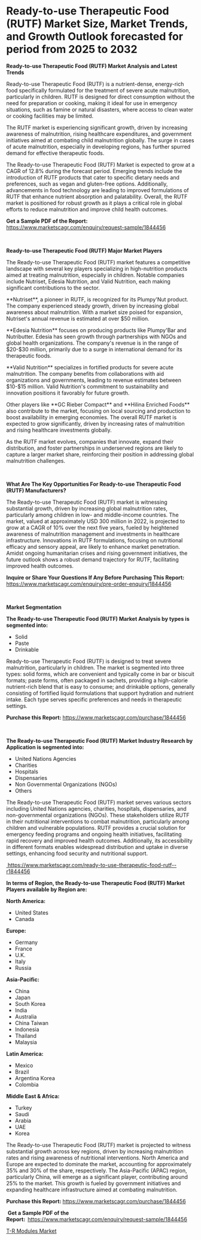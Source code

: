 <p><h1>Ready-to-use Therapeutic Food (RUTF) Market Size, Market Trends, and Growth Outlook forecasted for period from 2025 to 2032</h1></p><p><strong>Ready-to-use Therapeutic Food (RUTF) Market Analysis and Latest Trends</strong></p>
<p><p>Ready-to-use Therapeutic Food (RUTF) is a nutrient-dense, energy-rich food specifically formulated for the treatment of severe acute malnutrition, particularly in children. RUTF is designed for direct consumption without the need for preparation or cooking, making it ideal for use in emergency situations, such as famine or natural disasters, where access to clean water or cooking facilities may be limited. </p><p>The RUTF market is experiencing significant growth, driven by increasing awareness of malnutrition, rising healthcare expenditures, and government initiatives aimed at combating child malnutrition globally. The surge in cases of acute malnutrition, especially in developing regions, has further spurred demand for effective therapeutic foods. </p><p>The Ready-to-use Therapeutic Food (RUTF) Market is expected to grow at a CAGR of 12.8% during the forecast period. Emerging trends include the introduction of RUTF products that cater to specific dietary needs and preferences, such as vegan and gluten-free options. Additionally, advancements in food technology are leading to improved formulations of RUTF that enhance nutrient absorption and palatability. Overall, the RUTF market is positioned for robust growth as it plays a critical role in global efforts to reduce malnutrition and improve child health outcomes.</p></p>
<p><strong>Get a Sample PDF of the Report:&nbsp;</strong> <a href="https://www.marketscagr.com/enquiry/request-sample/1844456?utm_campaign=1848&utm_medium=2&utm_source=Github&utm_content=ia&utm_term=07012025&utm_id=ready-to-use-therapeutic-food-rutf">https://www.marketscagr.com/enquiry/request-sample/1844456</a></p>
<p>&nbsp;</p>
<p><strong>Ready-to-use Therapeutic Food (RUTF) Major Market Players</strong></p>
<p><p>The Ready-to-use Therapeutic Food (RUTF) market features a competitive landscape with several key players specializing in high-nutrition products aimed at treating malnutrition, especially in children. Notable companies include Nutriset, Edesia Nutrition, and Valid Nutrition, each making significant contributions to the sector.</p><p>**Nutriset**, a pioneer in RUTF, is recognized for its Plumpy'Nut product. The company experienced steady growth, driven by increasing global awareness about malnutrition. With a market size poised for expansion, Nutriset's annual revenue is estimated at over $50 million.</p><p>**Edesia Nutrition** focuses on producing products like Plumpy'Bar and Nutributter. Edesia has seen growth through partnerships with NGOs and global health organizations. The company's revenue is in the range of $20-$30 million, primarily due to a surge in international demand for its therapeutic foods.</p><p>**Valid Nutrition** specializes in fortified products for severe acute malnutrition. The company benefits from collaborations with aid organizations and governments, leading to revenue estimates between $10-$15 million. Valid Nutrition's commitment to sustainability and innovation positions it favorably for future growth.</p><p>Other players like **GC Rieber Compact** and **Hilina Enriched Foods** also contribute to the market, focusing on local sourcing and production to boost availability in emerging economies. The overall RUTF market is expected to grow significantly, driven by increasing rates of malnutrition and rising healthcare investments globally. </p><p>As the RUTF market evolves, companies that innovate, expand their distribution, and foster partnerships in underserved regions are likely to capture a larger market share, reinforcing their position in addressing global malnutrition challenges.</p></p>
<p>&nbsp;</p>
<p><strong>What Are The Key Opportunities For Ready-to-use Therapeutic Food (RUTF) Manufacturers?</strong></p>
<p><p>The Ready-to-use Therapeutic Food (RUTF) market is witnessing substantial growth, driven by increasing global malnutrition rates, particularly among children in low- and middle-income countries. The market, valued at approximately USD 300 million in 2022, is projected to grow at a CAGR of 10% over the next five years, fueled by heightened awareness of malnutrition management and investments in healthcare infrastructure. Innovations in RUTF formulations, focusing on nutritional efficacy and sensory appeal, are likely to enhance market penetration. Amidst ongoing humanitarian crises and rising government initiatives, the future outlook shows a robust demand trajectory for RUTF, facilitating improved health outcomes.</p></p>
<p><strong>Inquire or Share Your Questions If Any Before Purchasing This Report:</strong> <a href="https://www.marketscagr.com/enquiry/pre-order-enquiry/1844456?utm_campaign=1848&utm_medium=2&utm_source=Github&utm_content=ia&utm_term=07012025&utm_id=ready-to-use-therapeutic-food-rutf">https://www.marketscagr.com/enquiry/pre-order-enquiry/1844456</a></p>
<p>&nbsp;</p>
<p><strong>Market Segmentation</strong></p>
<p><strong>The Ready-to-use Therapeutic Food (RUTF) Market Analysis by types is segmented into:</strong></p>
<p><ul><li>Solid</li><li>Paste</li><li>Drinkable</li></ul></p>
<p><p>Ready-to-use Therapeutic Food (RUTF) is designed to treat severe malnutrition, particularly in children. The market is segmented into three types: solid forms, which are convenient and typically come in bar or biscuit formats; paste forms, often packaged in sachets, providing a high-calorie nutrient-rich blend that is easy to consume; and drinkable options, generally consisting of fortified liquid formulations that support hydration and nutrient intake. Each type serves specific preferences and needs in therapeutic settings.</p></p>
<p><strong>Purchase this Report:&nbsp;</strong><a href="https://www.marketscagr.com/purchase/1844456?utm_campaign=1848&utm_medium=2&utm_source=Github&utm_content=ia&utm_term=07012025&utm_id=ready-to-use-therapeutic-food-rutf">https://www.marketscagr.com/purchase/1844456</a></p>
<p>&nbsp;</p>
<p><strong>The Ready-to-use Therapeutic Food (RUTF) Market Industry Research by Application is segmented into:</strong></p>
<p><ul><li>United Nations Agencies</li><li>Charities</li><li>Hospitals</li><li>Dispensaries</li><li>Non Governmental Organizations (NGOs)</li><li>Others</li></ul></p>
<p><p>The Ready-to-use Therapeutic Food (RUTF) market serves various sectors including United Nations agencies, charities, hospitals, dispensaries, and non-governmental organizations (NGOs). These stakeholders utilize RUTF in their nutritional interventions to combat malnutrition, particularly among children and vulnerable populations. RUTF provides a crucial solution for emergency feeding programs and ongoing health initiatives, facilitating rapid recovery and improved health outcomes. Additionally, its accessibility in different formats enables widespread distribution and uptake in diverse settings, enhancing food security and nutritional support.</p></p>
<p><a href="https://www.marketscagr.com/ready-to-use-therapeutic-food-rutf--r1844456?utm_campaign=1848&utm_medium=2&utm_source=Github&utm_content=ia&utm_term=07012025&utm_id=ready-to-use-therapeutic-food-rutf">&nbsp;https://www.marketscagr.com/ready-to-use-therapeutic-food-rutf--r1844456</a></p>
<p><strong>In terms of Region, the Ready-to-use Therapeutic Food (RUTF) Market Players available by Region are:</strong></p>
<p>
    <p> <strong> North America: </strong>
        <ul>
            <li>United States</li>
            <li>Canada</li>
        </ul>
        </p> 
    <p> <strong> Europe: </strong>
        <ul>
            <li>Germany</li>
            <li>France</li>
            <li>U.K.</li>
            <li>Italy</li>
            <li>Russia</li>
        </ul>
        </p> 
    <p> <strong> Asia-Pacific: </strong>
        <ul>
            <li>China</li>
            <li>Japan</li>
            <li>South Korea</li>
            <li>India</li>
            <li>Australia</li>
            <li>China Taiwan</li>
            <li>Indonesia</li>
            <li>Thailand</li>
            <li>Malaysia</li>
        </ul>
        </p> 
    <p> <strong> Latin America: </strong>
        <ul>
            <li>Mexico</li>
            <li>Brazil</li>
            <li>Argentina Korea</li>
            <li>Colombia</li>
        </ul>
        </p> 
    <p> <strong> Middle East & Africa: </strong>
        <ul>
            <li>Turkey</li>
            <li>Saudi</li>
            <li>Arabia</li>
            <li>UAE</li>
            <li>Korea</li>
        </ul>
    </p>
    </p>
<p><p>The Ready-to-use Therapeutic Food (RUTF) market is projected to witness substantial growth across key regions, driven by increasing malnutrition rates and rising awareness of nutritional interventions. North America and Europe are expected to dominate the market, accounting for approximately 35% and 30% of the share, respectively. The Asia-Pacific (APAC) region, particularly China, will emerge as a significant player, contributing around 25% to the market. This growth is fueled by government initiatives and expanding healthcare infrastructure aimed at combating malnutrition.</p></p>
<p><strong>Purchase this Report: </strong><a href="https://www.marketscagr.com/purchase/1844456?utm_campaign=1848&utm_medium=2&utm_source=Github&utm_content=ia&utm_term=07012025&utm_id=ready-to-use-therapeutic-food-rutf">https://www.marketscagr.com/purchase/1844456</a></p>
<p>&nbsp;<strong>Get a Sample PDF of the Report:&nbsp;&nbsp;</strong><a href="https://www.marketscagr.com/enquiry/request-sample/1844456?utm_campaign=1848&utm_medium=2&utm_source=Github&utm_content=ia&utm_term=07012025&utm_id=ready-to-use-therapeutic-food-rutf">https://www.marketscagr.com/enquiry/request-sample/1844456</a></p>
<p><strong></strong></p>
<p><p><a href="https://github.com/WillieWoodard/Market-Research-Report-List-7/blob/main/t-r-modules-market.md?utm_campaign=1848&utm_medium=2&utm_source=Github&utm_content=ia&utm_term=07012025&utm_id=ready-to-use-therapeutic-food-rutf">T-R Modules Market</a></p></p>